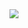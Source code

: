 <img src="https://capsule-render.vercel.app/api?type=slice&color=293040&height=150&section=header&text=MULATTA&fontSize=60&fontColor=D5B263&rotate=10&fontAlign=60&fontAlighnY=130" />
